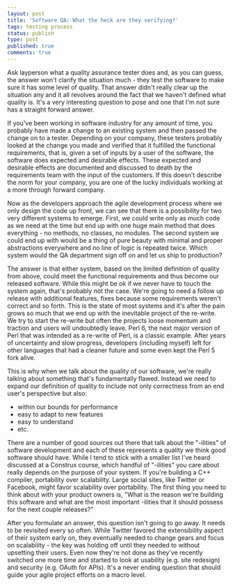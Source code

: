 ```yaml
---
layout: post
title: 'Software QA: What the heck are they verifying?'
tags: testing process
status: publish
type: post
published: true
comments: true
---
```

Ask layperson what a quality assurance tester does and, as you can guess, the 
answer won\'t clarify the situation much - they test the software to make sure 
it has some level of quality. That answer didn\'t really clear up the situation 
any and it all revolves around the fact that we haven\'t defined what quality 
is. It\'s a very interesting question to pose and one that I\'m not sure has a 
straight forward answer.

<!--EndExcerpt-->

If you\'ve been working in software industry for any amount of time, you probably 
have made a change to an existing system and then passed the change on to a tester. 
Depending on your company, these testers probably looked at the change you made 
and verified that it fulfilled the functional requirements, that is, given a set 
of inputs by a user of the software, the software does expected and desirable 
effects. These expected and desirable effects are documented and discussed to 
death by the requirements team with the input of the customers. If this doesn\'t 
describe the norm for your company, you are one of the lucky individuals working 
at a more through forward company.

Now as the developers approach the agile development process where we only design 
the code up front, we can see that there is a possibility for two very different 
systems to emerge. First, we could write only as much code as we need at the time 
but end up with one huge main method that does everything - no methods, no classes, 
no modules. The second system we could end up with would be a thing of pure beauty 
with minimal and proper abstractions everywhere and no line of logic is repeated 
twice. Which system would the QA department sign off on and let us ship to production?

The answer is that either system, based on the limited definition of quality from above, 
could meet the functional requirements and thus become our released software. While this 
might be ok if we never have to touch the system again, that\'s probably not the case. 
We\'re going to need a follow up release with additional features, fixes because some 
requirements weren\'t correct and so forth. This is the state of most systems and it\'s 
after the pain grows so much that we end up with the inevitable project of the re-write. 
We try to start the re-write but often the projects loose momentum and traction and users 
will undoubtedly leave. Perl 6, the next major version of Perl that was intended as a 
re-write of Perl, is a classic example. After years of uncertainty and slow progress,
developers (including myself) left for other languages that had a cleaner future and some 
even kept the Perl 5 fork alive.

This is why when we talk about the quality of our software, we\'re really talking about 
something that\'s fundamentally flawed. Instead we need to expand our definition of quality 
to include not only correctness from an end user\'s perspective but also:

* within our bounds for performance
* easy to adapt to new features
* easy to understand
* etc.

There are a number of good sources out there that talk about the \"-ilities\" of software 
development and each of these represents a quality we think good software should have. While 
I tend to stick with a smaller list I\'ve heard discussed at a Construx course, which handful 
of \"-ilities\" you care about really depends on the purpose of your system. If you\'re building 
a C++ compiler, portability over scalability. Large social sites, like Twitter or Facebook, 
might favor scalability over portability. The first thing you need to think about with your 
product owners is, \"What is the reason we\'re building this software and what are the most 
important -ilities that it should possess for the next couple releases?\"

After you formulate an answer, this question isn\'t going to go away. It needs to be revisited 
every so often. While Twitter favored the extensibility aspect of their system early on, they 
eventually needed to change gears and focus on scalability - the key was holding off until 
they needed to without upsetting their users. Even now they\'re not done as they\'ve recently 
switched one more time and started to look at usability (e.g. site redesign) and security 
(e.g. OAuth for APIs). It\'s a never ending question that should guide your agile project 
efforts on a macro level.

